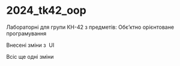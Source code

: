 # 2024_tk42_oop
Лабораторні для групи КН-42 з предметів: Обєʼктно орієнтоване програмування

Внесені зміни з  UI 

Всіс ще одні зміни
